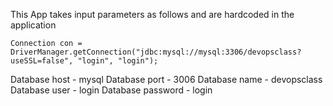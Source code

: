 This App takes input parameters as follows and are hardcoded in the application

    Connection con = DriverManager.getConnection("jdbc:mysql://mysql:3306/devopsclass?useSSL=false", "login", "login");
    
Database host - mysql
Database port - 3006
Database name - devopsclass
Database user - login
Database password - login
